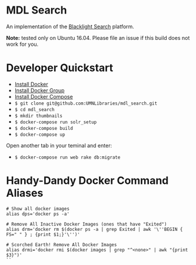 # MDL Search

An implementation of the [Blacklight Search](http://projectblacklight.org/) platform.

**Note:** tested only on Ubuntu 16.04. Please file an issue if this build does not work for you.

# Developer Quickstart

* [Install Docker](https://docs.docker.com/engine/installation)
* [Install Docker Group](https://docs.docker.com/engine/installation/linux/ubuntulinux/#/create-a-docker-group)
* [Install Docker Compose](https://docs.docker.com/compose/)
* `$ git clone git@github.com:UMNLibraries/mdl_search.git`
* `$ cd mdl_search`
* `$ mkdir thumbnails`
* `$ docker-compose run solr_setup`
* `$ docker-compose build`
* `$ docker-compose up`

Open another tab in your teminal and enter:

* `$ docker-compose run web rake db:migrate`

# Handy-Dandy Docker Command Aliases

```
# Show all docker images
alias dps='docker ps -a'

# Remove All Inactive Docker Images (ones that have "Exited")
alias drm='docker rm $(docker ps -a | grep Exited | awk '\''BEGIN { FS=" " } ; {print $1;}'\'')'

# Scorched Earth! Remove All Docker Images
alias drmi='docker rmi $(docker images | grep "^<none>" | awk "{print $3}")'
``

